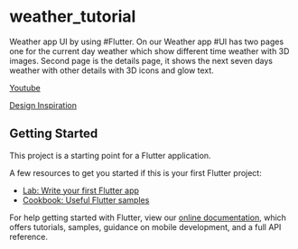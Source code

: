 # weather_tutorial

Weather app UI by using #Flutter.
On our Weather app #UI has two pages one for the current day weather which show different time weather with 3D images. Second page is the details page, it shows the next seven days weather with other details with 3D icons and glow text.

[Youtube](https://github.com/govindmaheshwari2/flutter_weather_ui)

[Design Inspiration](https://dribbble.com/shots/15661680-Weather-App)


## Getting Started

This project is a starting point for a Flutter application.

A few resources to get you started if this is your first Flutter project:

- [Lab: Write your first Flutter app](https://flutter.dev/docs/get-started/codelab)
- [Cookbook: Useful Flutter samples](https://flutter.dev/docs/cookbook)

For help getting started with Flutter, view our
[online documentation](https://flutter.dev/docs), which offers tutorials,
samples, guidance on mobile development, and a full API reference.
